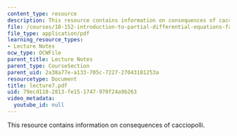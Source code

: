 ```yaml
---
content_type: resource
description: This resource contains information on consequences of cacciopolli.
file: /courses/18-152-introduction-to-partial-differential-equations-fall-2005/79ecd1182813fe151747970f24a9b263_lecture7.pdf
file_type: application/pdf
learning_resource_types:
- Lecture Notes
ocw_type: OCWFile
parent_title: Lecture Notes
parent_type: CourseSection
parent_uid: 2a38a77e-a133-705c-7227-27043181253a
resourcetype: Document
title: lecture7.pdf
uid: 79ecd118-2813-fe15-1747-970f24a9b263
video_metadata:
  youtube_id: null
---
```

This resource contains information on consequences of cacciopolli.

